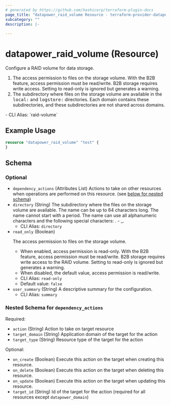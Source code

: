 ```yaml
---
# generated by https://github.com/hashicorp/terraform-plugin-docs
page_title: "datapower_raid_volume Resource - terraform-provider-datapower"
subcategory: ""
description: |-
  
---
```


# datapower_raid_volume (Resource)

<p>Configure a RAID volume for data storage.</p><ol><li>The access permission to files on the storage volume. With the B2B feature, access permission must be read/write. B2B storage requires write access. Setting to read-only is ignored but generates a warning.</li><li>The subdirectory where files on the storage volume are available in the <tt>local:</tt> and <tt>logstore:</tt> directories. Each domain contains these subdirectories, and these subdirectories are not shared across domains.</li></ol>
  - CLI Alias: `raid-volume`

## Example Usage

```terraform
resource "datapower_raid_volume" "test" {
}
```

<!-- schema generated by tfplugindocs -->
## Schema

### Optional

- `dependency_actions` (Attributes List) Actions to take on other resources when operations are performed on this resource. (see [below for nested schema](#nestedatt--dependency_actions))
- `directory` (String) The subdirectory where the files on the storage volume are available. The name can be up to 64 characters long. The name cannot start with a period. The name can use all alphanumeric characters and the following special characters: . - _.
  - CLI Alias: `directory`
- `read_only` (Boolean) <p>The access permission to files on the storage volume.</p><ul><li>When enabled, access permission is read-only. With the B2B feature, access permission must be read/write. B2B storage requires write access to the RAID volume. Setting to read-only is ignored but generates a warning.</li><li>When disabled, the default value, access permission is read/write.</li></ul>
  - CLI Alias: `read-only`
  - Default value: `false`
- `user_summary` (String) A descriptive summary for the configuration.
  - CLI Alias: `summary`

<a id="nestedatt--dependency_actions"></a>
### Nested Schema for `dependency_actions`

Required:

- `action` (String) Action to take on target resource
- `target_domain` (String) Application domain of the target for the action
- `target_type` (String) Resource type of the target for the action

Optional:

- `on_create` (Boolean) Execute this action on the target when creating this resource.
- `on_delete` (Boolean) Execute this action on the target when deleting this resource.
- `on_update` (Boolean) Execute this action on the target when updating this resource.
- `target_id` (String) Id of the target for the action (required for all resources except `datapower_domain`)
